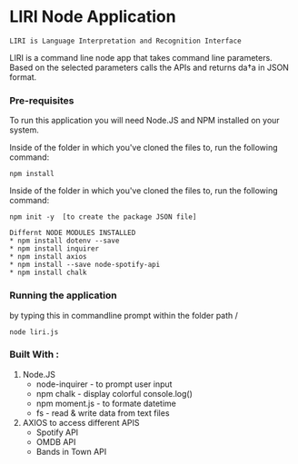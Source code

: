 # LIRI Node Application 
    LIRI is Language Interpretation and Recognition Interface

LIRI is a command line node app that takes command line parameters. Based on the selected parameters calls the APIs and returns da†a in JSON format.


### Pre-requisites
To run this application you will need Node.JS and NPM installed on your system.

Inside of the folder in which you've cloned the files to, run the following command:

    npm install

Inside of the folder in which you've cloned the files to, run the following command:

    npm init -y  [to create the package JSON file] 

    Differnt NODE MODULES INSTALLED 
    * npm install dotenv --save
    * npm install inquirer
    * npm install axios
    * npm install --save node-spotify-api
    * npm install chalk

### Running the application 
by typing this in commandline prompt within the folder path / 

    node liri.js

### Built With : 
1. Node.JS 
    * node-inquirer - to prompt user input 
    * npm chalk - display colorful console.log()
    * npm moment.js - to formate datetime 
    * fs - read & write data from text files 
2. AXIOS to access different APIS 
    * Spotify API 
    * OMDB API 
    * Bands in Town API 
